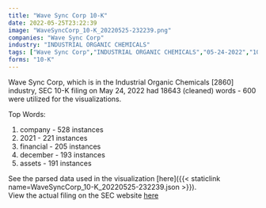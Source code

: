 ```yaml
---
title: "Wave Sync Corp 10-K"
date: 2022-05-25T23:22:39
image: "WaveSyncCorp_10-K_20220525-232239.png"
companies: "Wave Sync Corp"
industry: "INDUSTRIAL ORGANIC CHEMICALS"
tags: ["Wave Sync Corp","INDUSTRIAL ORGANIC CHEMICALS","05-24-2022","10-K"]
forms: "10-K"
---
```

Wave Sync Corp, which is in the Industrial Organic Chemicals [2860] industry, SEC 10-K filing on May 24, 2022 had 18643 (cleaned) words - 600 were utilized for the visualizations.

Top Words:
1. company - 528 instances
2. 2021 - 221 instances
3. financial - 205 instances
4. december - 193 instances
5. assets - 191 instances


See the parsed data used in the visualization [here]({{< staticlink name=WaveSyncCorp_10-K_20220525-232239.json >}}).  
View the actual filing on the SEC website [here](https://www.sec.gov/Archives/edgar/data/860131/0001213900-22-029269.txt)